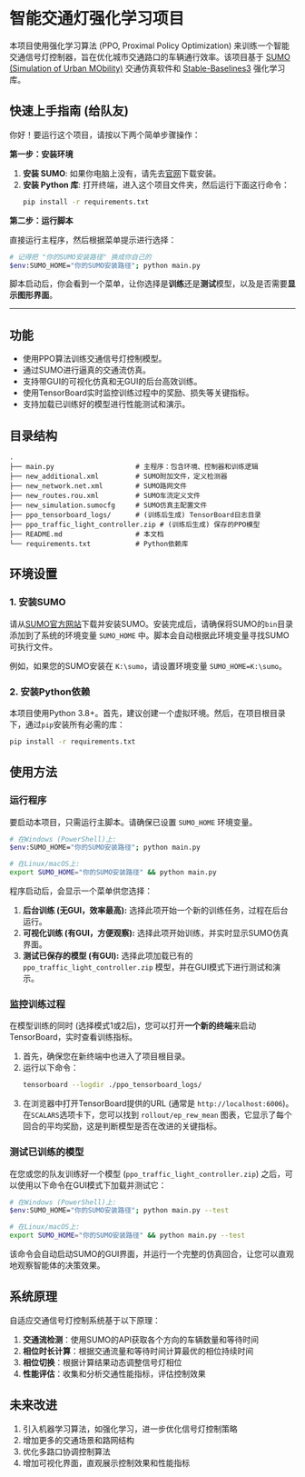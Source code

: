 # 智能交通灯强化学习项目

本项目使用强化学习算法 (PPO, Proximal Policy Optimization) 来训练一个智能交通信号灯控制器，旨在优化城市交通路口的车辆通行效率。该项目基于 [SUMO (Simulation of Urban MObility)](https://www.eclipse.org/sumo/) 交通仿真软件和 [Stable-Baselines3](https://stable-baselines3.readthedocs.io/) 强化学习库。

## 快速上手指南 (给队友)

你好！要运行这个项目，请按以下两个简单步骤操作：

**第一步：安装环境**

1.  **安装 SUMO**: 如果你电脑上没有，请先去[官网](https://www.eclipse.org/sumo/docs/Downloads.php)下载安装。
2.  **安装 Python 库**: 打开终端，进入这个项目文件夹，然后运行下面这行命令：
    ```bash
    pip install -r requirements.txt
    ```

**第二步：运行脚本**

直接运行主程序，然后根据菜单提示进行选择：
```bash
# 记得把 "你的SUMO安装路径" 换成你自己的
$env:SUMO_HOME="你的SUMO安装路径"; python main.py
```
脚本启动后，你会看到一个菜单，让你选择是**训练**还是**测试**模型，以及是否需要**显示图形界面**。

---

## 功能
- 使用PPO算法训练交通信号灯控制模型。
- 通过SUMO进行逼真的交通流仿真。
- 支持带GUI的可视化仿真和无GUI的后台高效训练。
- 使用TensorBoard实时监控训练过程中的奖励、损失等关键指标。
- 支持加载已训练好的模型进行性能测试和演示。

## 目录结构
```
.
├── main.py                    # 主程序：包含环境、控制器和训练逻辑
├── new_additional.xml         # SUMO附加文件，定义检测器
├── new_network.net.xml        # SUMO路网文件
├── new_routes.rou.xml         # SUMO车流定义文件
├── new_simulation.sumocfg     # SUMO仿真主配置文件
├── ppo_tensorboard_logs/      # (训练后生成) TensorBoard日志目录
├── ppo_traffic_light_controller.zip # (训练后生成) 保存的PPO模型
├── README.md                  # 本文档
└── requirements.txt           # Python依赖库
```

## 环境设置

### 1. 安装SUMO
请从[SUMO官方网站](https://www.eclipse.org/sumo/docs/Downloads.php)下载并安装SUMO。安装完成后，请确保将SUMO的`bin`目录添加到了系统的环境变量 `SUMO_HOME` 中。脚本会自动根据此环境变量寻找SUMO可执行文件。

例如，如果您的SUMO安装在 `K:\sumo`，请设置环境变量 `SUMO_HOME=K:\sumo`。

### 2. 安装Python依赖
本项目使用Python 3.8+。首先，建议创建一个虚拟环境。然后，在项目根目录下，通过`pip`安装所有必需的库：
```bash
pip install -r requirements.txt
```

## 使用方法

### 运行程序
要启动本项目，只需运行主脚本。请确保已设置 `SUMO_HOME` 环境变量。

```bash
# 在Windows (PowerShell)上:
$env:SUMO_HOME="你的SUMO安装路径"; python main.py

# 在Linux/macOS上:
export SUMO_HOME="你的SUMO安装路径" && python main.py
```

程序启动后，会显示一个菜单供您选择：
1.  **后台训练 (无GUI，效率最高):** 选择此项开始一个新的训练任务，过程在后台运行。
2.  **可视化训练 (有GUI，方便观察):** 选择此项开始训练，并实时显示SUMO仿真界面。
3.  **测试已保存的模型 (有GUI):** 选择此项加载已有的 `ppo_traffic_light_controller.zip` 模型，并在GUI模式下进行测试和演示。

### 监控训练过程
在模型训练的同时 (选择模式1或2后)，您可以打开**一个新的终端**来启动TensorBoard，实时查看训练指标。
1.  首先，确保您在新终端中也进入了项目根目录。
2.  运行以下命令：
    ```bash
    tensorboard --logdir ./ppo_tensorboard_logs/
    ```
3.  在浏览器中打开TensorBoard提供的URL (通常是 `http://localhost:6006`)。在`SCALARS`选项卡下，您可以找到 `rollout/ep_rew_mean` 图表，它显示了每个回合的平均奖励，这是判断模型是否在改进的关键指标。

### 测试已训练的模型
在您或您的队友训练好一个模型 (`ppo_traffic_light_controller.zip`) 之后，可以使用以下命令在GUI模式下加载并测试它：
```bash
# 在Windows (PowerShell)上:
$env:SUMO_HOME="你的SUMO安装路径"; python main.py --test

# 在Linux/macOS上:
export SUMO_HOME="你的SUMO安装路径" && python main.py --test
```
该命令会自动启动SUMO的GUI界面，并运行一个完整的仿真回合，让您可以直观地观察智能体的决策效果。

## 系统原理

自适应交通信号灯控制系统基于以下原理：

1. **交通流检测**：使用SUMO的API获取各个方向的车辆数量和等待时间
2. **相位时长计算**：根据交通流量和等待时间计算最优的相位持续时间
3. **相位切换**：根据计算结果动态调整信号灯相位
4. **性能评估**：收集和分析交通性能指标，评估控制效果

## 未来改进

1. 引入机器学习算法，如强化学习，进一步优化信号灯控制策略
2. 增加更多的交通场景和路网结构
3. 优化多路口协调控制算法
4. 增加可视化界面，直观展示控制效果和性能指标 
